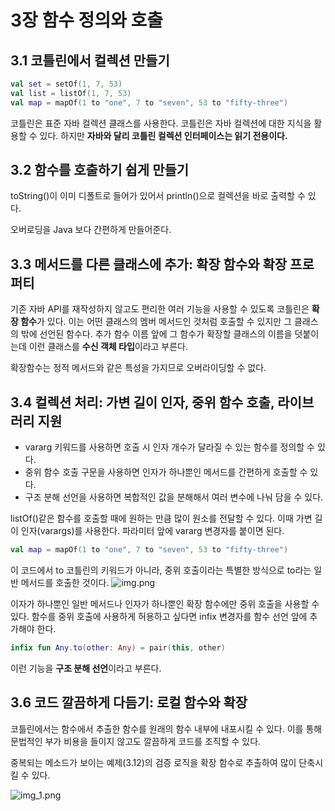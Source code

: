 # 3장 함수 정의와 호출
## 3.1 코틀린에서 컬렉션 만들기 
```Kotlin
val set = setOf(1, 7, 53)
val list = listOf(1, 7, 53)
val map = mapOf(1 to "one", 7 to "seven", 53 to "fifty-three")
```
코틀린은 표준 자바 컬렉션 클래스를 사용한다. 코틀린은 자바 컬렉션에 대한 지식을 활용할 수 있다. 
하지만 **자바와 달리 코틀린 컬렉션 인터페이스는 읽기 전용이다.**

## 3.2 함수를 호출하기 쉽게 만들기
toString()이 이미 디폴트로 들어가 있어서 println()으로 컬렉션을 바로 출력할 수 있다.
 
오버로딩을 Java 보다 간편하게 만들어준다. 

## 3.3 메서드를 다른 클래스에 추가: 확장 함수와 확장 프로퍼티
기존 자바 API를 재작성하지 않고도 편리한 여러 기능을 사용할 수 있도록 코틀린은 **확장 함수**가 있다.
이는 어떤 클래스의 멤버 메서드인 것처럼 호출할 수 있지만 그 클래스의 밖에 선언된 함수다. 
추가 함수 이름 앞에 그 함수가 확장할 클래스의 이름을 덧붙이는데 이런 클래스를 **수신 객체 타입**이라고 부른다.

확장함수는 정적 메서드와 같은 특성을 가지므로 오버라이딩할 수 없다.

## 3.4 컬렉션 처리: 가변 길이 인자, 중위 함수 호출, 라이브러리 지원
- vararg 키워드를 사용하면 호출 시 인자 개수가 달라질 수 있는 함수를 정의할 수 있다.
- 중위 함수 호출 구문을 사용하면 인자가 하나뿐인 메서드를 간편하게 호출할 수 있다.
- 구조 분해 선언을 사용하면 복합적인 값을 분해해서 여러 변수에 나눠 담을 수 있다.

listOf()같은 함수를 호출할 때에 원하는 만큼 많이 원소를 전달할 수 있다. 이때 가변 길이 인자(varargs)를 사용한다. 
파라미터 앞에 vararg 변경자를 붙이면 된다.

```kotlin
val map = mapOf(1 to "one", 7 to "seven", 53 to "fifty-three")
```
이 코드에서 to 코틀린의 키워드가 아니라, 중위 호출이라는 특별한 방식으로 to라는 일반 메서드를 호출한 것이다.
![img.png](img.png)

이자가 하나뿐인 일반 메서드나 인자가 하나뿐인 확장 함수에만 중위 호출을 사용할 수 있다. 
함수를 중위 호출에 사용하게 허용하고 싶다면 infix 변경자를 함수 선언 앞에 추가해야 한다.

```kotlin
infix fun Any.to(other: Any) = pair(this, other)
```

이런 기능을 **구조 분해 선언**이라고 부른다.

## 3.6 코드 깔끔하게 다듬기: 로컬 함수와 확장
코틀린에서는 함수에서 추출한 함수를 원래의 함수 내부에 내포시킬 수 있다. 이를 통해 문법적인 부가 비용을 들이지 않고도 깔끔하게 코드를 조직할 수 있다.

중복되는 메소드가 보이는 예제(3.12)의 검증 로직을 확장 함수로 추출하여 많이 단축시킬 수 있다.

![img_1.png](img_1.png)